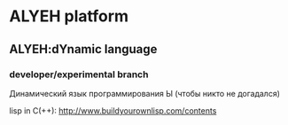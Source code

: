 ﻿# ALYEH platform
## ALYEH:dYnamic language
### developer/experimental branch

Динамический язык программирования Ы (чтобы никто не догадался)

lisp in C(++): http://www.buildyourownlisp.com/contents
